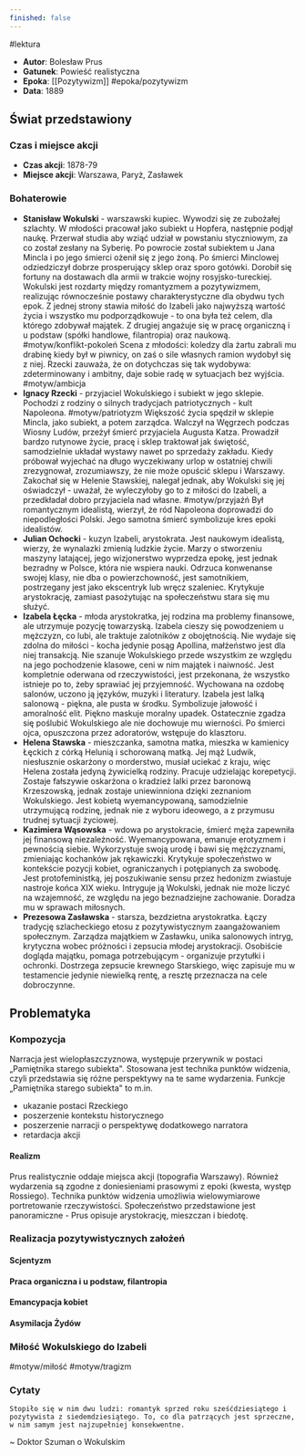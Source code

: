 ```yaml
---
finished: false
---
```

#lektura 
- **Autor**: Bolesław Prus
- **Gatunek**: Powieść realistyczna
- **Epoka**: [[Pozytywizm]] #epoka/pozytywizm 
- **Data**: 1889

## Świat przedstawiony
### Czas i miejsce akcji
- **Czas akcji**: 1878-79
- **Miejsce akcji**: Warszawa, Paryż, Zasławek
### Bohaterowie
- **Stanisław Wokulski** - warszawski kupiec. Wywodzi się ze zubożałej szlachty. W młodości pracował jako subiekt u Hopfera, następnie podjął naukę. Przerwał studia aby wziąć udział w powstaniu styczniowym, za co został zesłany na Syberię. Po powrocie został subiektem u Jana Mincla i po jego śmierci ożenił się z jego żoną. Po śmierci Minclowej odziedziczył dobrze prosperujący sklep oraz sporo gotówki. Dorobił się fortuny na dostawach dla armii w trakcie wojny rosyjsko-tureckiej. 
  Wokulski jest rozdarty między romantyzmem a pozytywizmem, realizując równocześnie postawy charakterystyczne dla obydwu tych epok. Z jednej strony stawia miłość do Izabeli jako najwyższą wartość życia i wszystko mu podporządkowuje - to ona była też celem, dla którego zdobywał majątek. Z drugiej angażuje się w pracę organiczną i u podstaw (spółki handlowe, filantropia) oraz naukową. #motyw/konflikt-pokoleń 
  Scena z młodości: koledzy dla żartu zabrali mu drabinę kiedy był w piwnicy, on zaś o sile własnych ramion wydobył się z niej. Rzecki zauważa, że on dotychczas się tak wydobywa: zdeterminowany i ambitny, daje sobie radę w sytuacjach bez wyjścia. #motyw/ambicja 
- **Ignacy Rzecki** - przyjaciel Wokulskiego i subiekt w jego sklepie. Pochodzi z rodziny o silnych tradycjach patriotycznych - kult Napoleona. #motyw/patriotyzm Większość życia spędził w sklepie Mincla, jako subiekt, a potem zarządca. Walczył na Węgrzech podczas Wiosny Ludów, przeżył śmierć przyjaciela Augusta Katza. 
  Prowadził bardzo rutynowe życie, pracę i sklep traktował jak świętość, samodzielnie układał wystawy nawet po sprzedaży zakładu. Kiedy próbował wyjechać na długo wyczekiwany urlop w ostatniej chwili zrezygnował, zrozumiawszy, że nie może opuścić sklepu i Warszawy.
  Zakochał się w Helenie Stawskiej, nalegał jednak, aby Wokulski się jej oświadczył - uważał, że wyleczyłoby go to z miłości do Izabeli, a przedkładał dobro przyjaciela nad własne. #motyw/przyjaźń
  Był romantycznym idealistą, wierzył, że ród Napoleona doprowadzi do niepodległości Polski. Jego samotna śmierć symbolizuje kres epoki idealistów. 
- **Julian Ochocki** - kuzyn Izabeli, arystokrata. Jest naukowym idealistą, wierzy, że wynalazki zmienią ludzkie życie. Marzy o stworzeniu maszyny latającej, jego wizjonerstwo wyprzedza epokę, jest jednak bezradny w Polsce, która nie wspiera nauki. 
  Odrzuca konwenanse swojej klasy, nie dba o powierzchowność, jest samotnikiem, postrzegany jest jako ekscentryk lub wręcz szaleniec. Krytykuje arystokrację, zamiast pasożytując na społeczeństwu stara się mu służyć. 
- **Izabela Łęcka** - młoda arystokratka, jej rodzina ma problemy finansowe, ale utrzymuje pozycję towarzyską. Izabela cieszy się powodzeniem u mężczyzn, co lubi, ale traktuje zalotników z obojętnością. Nie wydaje się zdolna do miłości - kocha jedynie posąg Apollina, małżeństwo jest dla niej transakcją. Nie szanuje Wokulskiego przede wszystkim ze względu na jego pochodzenie klasowe, ceni w nim majątek i naiwność. Jest kompletnie oderwana od rzeczywistości, jest przekonana, że wszystko istnieje po to, żeby sprawiać jej przyjemność. Wychowana na ozdobę salonów, uczono ją języków, muzyki i literatury. 
  Izabela jest lalką salonową - piękna, ale pusta w środku. Symbolizuje jałowość i amoralność elit. Piękno maskuje moralny upadek. 
  Ostatecznie zgadza się poślubić Wokulskiego ale nie dochowuje mu wierności. Po śmierci ojca, opuszczona przez adoratorów, wstępuje do klasztoru.
- **Helena Stawska** - mieszczanka, samotna matka, mieszka w kamienicy Łęckich z córką Helunią i schorowaną matką. Jej mąż Ludwik, niesłusznie oskarżony o morderstwo, musiał uciekać z kraju, więc Helena została jedyną żywicielką rodziny. Pracuje udzielając korepetycji.
  Zostaje fałszywie oskarżona o kradzież lalki przez baronową Krzeszowską, jednak zostaje uniewinniona dzięki zeznaniom Wokulskiego.
  Jest kobietą wyemancypowaną, samodzielnie utrzymującą rodzinę, jednak nie z wyboru ideowego, a z przymusu trudnej sytuacji życiowej.
- **Kazimiera Wąsowska** - wdowa po arystokracie, śmierć męża zapewniła jej finansową niezależność. Wyemancypowana, emanuje erotyzmem i pewnością siebie. Wykorzystuje swoją urodę i bawi się mężczyznami, zmieniając kochanków jak rękawiczki. Krytykuje społeczeństwo w kontekście pozycji kobiet, ograniczanych i potępianych za swobodę. 
  Jest protofeministką, jej poszukiwanie sensu przez hedonizm zwiastuje nastroje końca XIX wieku.
  Intryguje ją Wokulski, jednak nie może liczyć na wzajemność, ze względu na jego beznadziejne zachowanie. Doradza mu w sprawach miłosnych. 
- **Prezesowa Zasławska** - starsza, bezdzietna arystokratka. Łączy tradycję szlacheckiego etosu z pozytywistycznym zaangażowaniem społecznym. Zarządza majątkiem w Zasławku, unika salonowych intryg, krytyczna wobec próżności i zepsucia młodej arystokracji. Osobiście dogląda majątku, pomaga potrzebującym - organizuje przytułki i ochronki. Dostrzega zepsucie krewnego Starskiego, więc zapisuje mu w testamencie jedynie niewielką rentę, a resztę przeznacza na cele dobroczynne. 

## Problematyka
### Kompozycja
Narracja jest wielopłaszczyznowa, występuje przerywnik w postaci „Pamiętnika starego subiekta". Stosowana jest technika punktów widzenia, czyli przedstawia się różne perspektywy na te same wydarzenia.
Funkcje „Pamiętnika starego subiekta" to m.in. 
- ukazanie postaci Rzeckiego
- poszerzenie kontekstu historycznego
- poszerzenie narracji o perspektywę dodatkowego narratora 
- retardacja akcji
#### Realizm
Prus realistycznie oddaje miejsca akcji (topografia Warszawy). Również wydarzenia są zgodne z doniesieniami prasowymi z epoki (kwesta, występ Rossiego). Technika punktów widzenia umożliwia wielowymiarowe portretowanie rzeczywistości. 
Społeczeństwo przedstawione jest panoramiczne - Prus opisuje arystokrację, mieszczan i biedotę. 

### Realizacja pozytywistycznych założeń
#### Scjentyzm
#### Praca organiczna i u podstaw, filantropia
#### Emancypacja kobiet
#### Asymilacja Żydów
### Miłość Wokulskiego do Izabeli
#motyw/miłość #motyw/tragizm 
### Cytaty
	Stopiło się w nim dwu ludzi: romantyk sprzed roku sześćdziesiątego i pozytywista z siedemdziesiątego. To, co dla patrzących jest sprzeczne, w nim samym jest najzupełniej konsekwentne. 
~ Doktor Szuman o Wokulskim